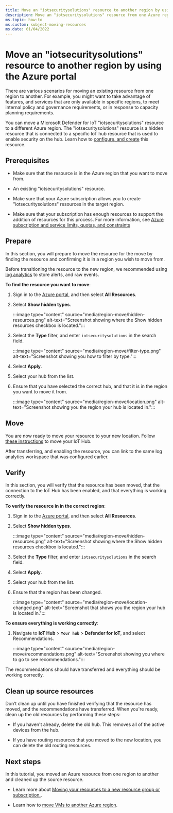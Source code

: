 ```yaml
---
title: Move an "iotsecuritysolutions" resource to another region by using the Azure portal
description: Move an "iotsecuritysolutions" resource from one Azure region to another by using the Azure portal.
ms.topic: how-to
ms.custom: subject-moving-resources
ms.date: 01/04/2022
---
```


# Move an "iotsecuritysolutions" resource to another region by using the Azure portal

There are various scenarios for moving an existing resource from one region to another. For example, you might want to take advantage of features, and services that are only available in specific regions, to meet internal policy and governance requirements, or in response to capacity planning requirements.

You can move a Microsoft Defender for IoT "iotsecuritysolutions" resource to a different Azure region. The "iotsecuritysolutions" resource is a hidden resource that is connected to a specific IoT hub resource that is used to enable security on the hub. Learn how to [configure, and create](/azure/templates/microsoft.security/iotsecuritysolutions?tabs=bicep) this resource.

## Prerequisites

- Make sure that the resource is in the Azure region that you want to move from.

- An existing "iotsecuritysolutions" resource.  

- Make sure that your Azure subscription allows you to create "iotsecuritysolutions" resources in the target region.

- Make sure that your subscription has enough resources to support the addition of resources for this process. For more information, see [Azure subscription and service limits, quotas, and constraints](../../azure-resource-manager/management/azure-subscription-service-limits.md#networking-limits)

## Prepare

In this section, you will prepare to move the resource for the move by finding the resource and confirming it is in a region you wish to move from.

Before transitioning the resource to the new region, we recommended using [log analytics](../../azure-monitor/logs/quick-create-workspace.md) to store alerts, and raw events.

**To find the resource you want to move**:

1. Sign in to the [Azure portal](https://portal.azure.com), and then select **All Resources**.

1. Select **Show hidden types**.

    :::image type="content" source="media/region-move/hidden-resources.png" alt-text="Screenshot showing where the Show hidden resources checkbox is located.":::

1. Select the **Type** filter, and enter `iotsecuritysolutions` in the search field.

    :::image type="content" source="media/region-move/filter-type.png" alt-text="Screenshot showing you how to filter by type.":::

1. Select **Apply**.

1. Select your hub from the list.

1. Ensure that you have selected the correct hub, and that it is in the region you want to move it from.

    :::image type="content" source="media/region-move/location.png" alt-text="Screenshot showing you the region your hub is located in.":::

## Move

You are now ready to move your resource to your new location. Follow [these instructions](../../iot-hub/iot-hub-how-to-clone.md) to move your IoT Hub.

After transferring, and enabling the resource, you can link to the same log analytics workspace that was configured earlier.

## Verify

In this section, you will verify that the resource has been moved, that the connection to the IoT Hub has been enabled, and that everything is working correctly.

**To verify the resource in in the correct region**:

1. Sign in to the [Azure portal](https://portal.azure.com), and then select **All Resources**.

1. Select **Show hidden types**.

    :::image type="content" source="media/region-move/hidden-resources.png" alt-text="Screenshot showing where the Show hidden resources checkbox is located.":::

1. Select the **Type** filter, and enter `iotsecuritysolutions` in the search field.

1. Select **Apply**.

1. Select your hub from the list.

1. Ensure that the region has been changed.

    :::image type="content" source="media/region-move/location-changed.png" alt-text="Screenshot that shows you the region your hub is located in.":::

**To ensure everything is working correctly**:

1. Navigate to **IoT Hub** > **`Your hub`** > **Defender for IoT**, and select Recommendations.

    :::image type="content" source="media/region-move/recommendations.png" alt-text="Screenshot showing you where to go to see recommendations.":::

The recommendations should have transferred and everything should be working correctly.

## Clean up source resources

Don’t clean up until you have finished verifying that the resource has moved, and the recommendations have transferred. When you're ready, clean up the old resources by performing these steps:

- If you haven't already, delete the old hub. This removes all of the active devices from the hub.

- If you have routing resources that you moved to the new location, you can delete the old routing resources.

## Next steps

In this tutorial, you moved an Azure resource from one region to another and cleaned up the source resource.

- Learn more about [Moving your resources to a new resource group or subscription.](../../azure-resource-manager/management/move-resource-group-and-subscription.md).

- Learn how to [move VMs to another Azure region](../../site-recovery/azure-to-azure-tutorial-migrate.md).